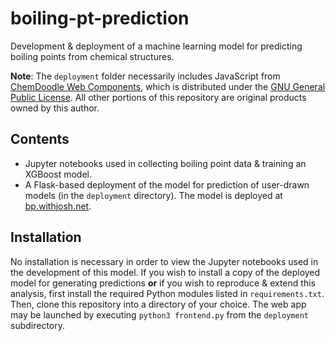 # boiling-pt-prediction
 Development & deployment of a machine learning model for predicting boiling points from chemical structures.
 
 **Note**: The `deployment` folder necessarily includes JavaScript from [ChemDoodle Web Components](https://web.chemdoodle.com/), which is distributed under the [GNU General Public License](https://www.gnu.org/licenses/gpl-3.0.html). All other portions of this repository are original products owned by this author.
 
 ## Contents
 * Jupyter notebooks used in collecting boiling point data & training an XGBoost model.
 * A Flask-based deployment of the model for prediction of user-drawn models (in the `deployment` directory). The model is deployed at [bp.withjosh.net](https://bp.withjosh.net).
 
 ## Installation
 No installation is necessary in order to view the Jupyter notebooks used in the development of this model.
If you wish to install a copy of the deployed model for generating predictions **or** if you wish to reproduce & extend this analysis, first install the required Python modules listed in `requirements.txt`. Then, clone this repository into a directory of your choice. The web app may be launched by executing `python3 frontend.py` from the `deployment` subdirectory.
